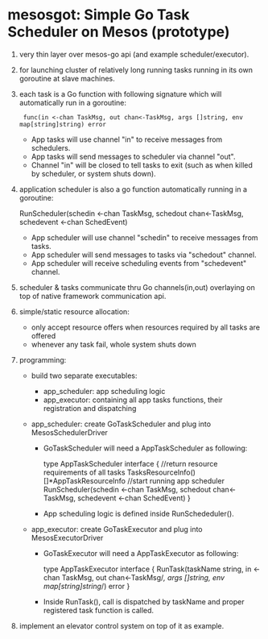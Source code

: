 mesosgot: Simple Go Task Scheduler on Mesos (prototype)
=======================================================

1. very thin layer over mesos-go api (and example scheduler/executor).

2. for launching cluster of relatively long running tasks running in its own goroutine at slave machines.

3. each task is a Go function with following signature which will automatically run in a goroutine:

     	func(in <-chan TaskMsg, out chan<-TaskMsg, args []string, env map[string]string) error

	* App tasks will use channel "in" to receive messages from schedulers.
	* App tasks will send messages to scheduler via channel "out".
	* Channel "in" will be closed to tell tasks to exit (such as when killed by scheduler, or system shuts down). 
      
4. application scheduler is also a go function automatically running in a goroutine:

	RunScheduler(schedin <-chan TaskMsg, schedout chan<-TaskMsg, schedevent <-chan SchedEvent)

	* App scheduler will use channel "schedin" to receive messages from tasks.
	* App scheduler will send messages to tasks via "schedout" channel.
	* App scheduler will receive scheduling events from "schedevent" channel.
      
5. scheduler & tasks communicate thru Go channels(in,out) overlaying on top of native framework communication api.

6. simple/static resource allocation:
	* only accept resource offers when resources required by all tasks are offered
	* whenever any task fail, whole system shuts down

7. programming:
	* build two separate executables:
		* app_scheduler: app scheduling logic
		* app_executor: containing all app tasks functions, their registration and dispatching

	* app_scheduler: create GoTaskScheduler and plug into MesosSchedulerDriver

		* GoTaskScheduler will need a AppTaskScheduler as following:

			type AppTaskScheduler interface {
				//return resource requirements of all tasks
				TasksResourceInfo() []*AppTaskResourceInfo
				//start running app scheduler
				RunScheduler(schedin <-chan TaskMsg, schedout chan<-TaskMsg, schedevent <-chan SchedEvent)
			}

		* App scheduling logic is defined inside RunSchededuler().

	* app_executor: create GoTaskExecutor and plug into MesosExecutorDriver
      
		* GoTaskExecutor will need a AppTaskExecutor as following:

			type AppTaskExecutor interface {
				RunTask(taskName string, in <- chan TaskMsg, out chan<-TaskMsg/*, args []string, env map[string]string*/) error
			}

		* Inside RunTask(), call is dispatched by taskName and proper registered task function is called.

8. implement an elevator control system on top of it as example.

